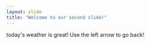 ```yaml
---
layout: slide
title: "Welcome to our second slide!"
---
```

today's weather is great!
Use the left arrow to go back!
